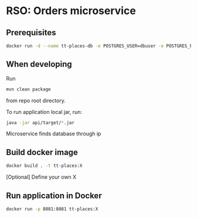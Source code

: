 # RSO: Orders microservice

## Prerequisites

```bash
docker run -d --name tt-places-db -e POSTGRES_USER=dbuser -e POSTGRES_PASSWORD=postgres -e POSTGRES_DB=place -p 5433:5432 postgres:latest
```

## When developing

Run
```bash
mvn clean package
```
from repo root directory.

To run application local jar, run:
```bash
java -jar api/target/*.jar
```

Microservice finds database through ip


## Build docker image
```bash
docker build . -t tt-places:X
```

[Optional] Define your own X

## Run application in Docker
```bash
docker run -p 8081:8081 tt-places:X
```
